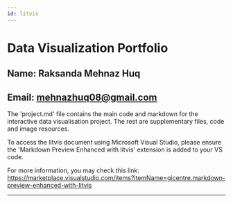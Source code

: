 ```yaml
---
id: litvis
---
```


# Data Visualization Portfolio

## Name: Raksanda Mehnaz Huq

## Email: mehnazhuq08@gmail.com

The 'project.md' file contains the main code and markdown for the interactive data visualisation project. The rest are supplementary files, code and image resources.

To access the litvis document using Microsoft Visual Studio, please ensure the 'Markdown Preview Enhanced with litvis' extension is added to your VS code.

For more information, you may check this link: https://marketplace.visualstudio.com/items?itemName=gicentre.markdown-preview-enhanced-with-litvis

---

